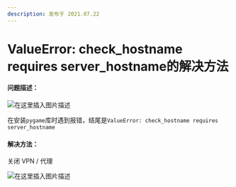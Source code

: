 ```yaml
---
description: 发布于 2021.07.22
---
```


# ValueError: check\_hostname requires server\_hostname的解决方法

#### 问题描述：

![在这里插入图片描述](https://media.opennet.top/i/2023/01/05/63b6cb0e397cb.png)

在安装`pygame`库时遇到报错，结尾是`ValueError: check_hostname requires server_hostname`

#### 解决方法：

关闭 VPN / 代理

![在这里插入图片描述](https://media.opennet.top/i/2023/01/05/63b6cb0f35e80.png)
